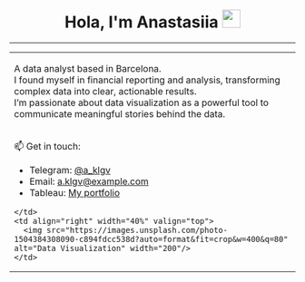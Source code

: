 <h1 align="center"><b>Hola, I'm Anastasiia</b> <img src="https://github.com/blackcater/blackcater/raw/main/images/Hi.gif" height="32"/></h1>

<hr>

<table>
  <tr>
    <td align="left" width="60%" valign="top">

<p>
A data analyst based in Barcelona.<br>
I found myself in financial reporting and analysis, transforming complex data into clear, actionable results.<br>
I’m passionate about data visualization as a powerful tool to communicate meaningful stories behind the data.<br><br>

📫 Get in touch:<br>
- Telegram: <a href="https://t.me/a_klgv">@a_klgv</a><br>
- Email: a.klgv@example.com<br>
- Tableau: <a href="https://public.tableau.com/profile/YOUR_PROFILE">My portfolio</a><br>
</p>

    </td>
    <td align="right" width="40%" valign="top">
      <img src="https://images.unsplash.com/photo-1504384308090-c894fdcc538d?auto=format&fit=crop&w=400&q=80" alt="Data Visualization" width="200"/>
    </td>
  </tr>
</table>
